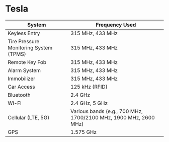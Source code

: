 # Tesla

| System                                 | Frequency Used                                                   |
| -------------------------------------- | ---------------------------------------------------------------- |
| Keyless Entry                          | 315 MHz, 433 MHz                                                 |
| Tire Pressure Monitoring System (TPMS) | 315 MHz, 433 MHz                                                 |
| Remote Key Fob                         | 315 MHz, 433 MHz                                                 |
| Alarm System                           | 315 MHz, 433 MHz                                                 |
| Immobilizer                            | 315 MHz, 433 MHz                                                 |
| Car Access                             | 125 kHz (RFID)                                                   |
| Bluetooth                              | 2.4 GHz                                                          |
| Wi-Fi                                  | 2.4 GHz, 5 GHz                                                   |
| Cellular (LTE, 5G)                     | Various bands (e.g., 700 MHz, 1700/2100 MHz, 1900 MHz, 2600 MHz) |
| GPS                                    | 1.575 GHz                                                        |
